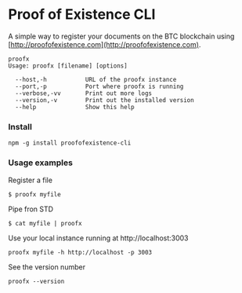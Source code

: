 # Proof of Existence CLI

A simple way to register your documents on the BTC blockchain using [http://proofofexistence.com](http://proofofexistence.com).

```
proofx
Usage: proofx [filename] [options]

  --host,-h           URL of the proofx instance
  --port,-p           Port where proofx is running
  --verbose,-vv       Print out more logs
  --version,-v        Print out the installed version
  --help              Show this help
```

### Install

```
npm -g install proofofexistence-cli
```

### Usage examples

Register a file
```
$ proofx myfile
```

Pipe fron STD
```
$ cat myfile | proofx
```

Use your local instance running at http://localhost:3003
```
proofx myfile -h http://localhost -p 3003
```

See the version number
```
proofx --version
```
